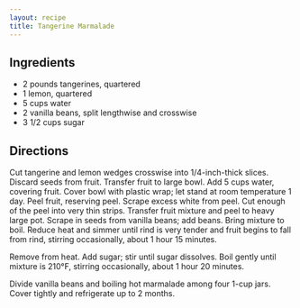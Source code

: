 ```yaml
---
layout: recipe
title: Tangerine Marmalade
---
```


## Ingredients

* 2 pounds tangerines, quartered
* 1 lemon, quartered
* 5 cups water
* 2 vanilla beans, split lengthwise and crosswise
* 3 1/2 cups sugar

## Directions

Cut tangerine and lemon wedges crosswise into 1/4-inch-thick slices.
Discard seeds from fruit. Transfer fruit to large bowl. Add 5 cups
water, covering fruit. Cover bowl with plastic wrap; let stand at room
temperature 1 day. Peel fruit, reserving peel. Scrape excess white from
peel. Cut enough of the peel into very thin strips. Transfer fruit
mixture and peel to heavy large pot. Scrape in seeds from vanilla beans;
add beans. Bring mixture to boil. Reduce heat and simmer until rind is
very tender and fruit begins to fall from rind, stirring occasionally,
about 1 hour 15 minutes.

Remove from heat. Add sugar; stir until sugar dissolves. Boil gently
until mixture is 210°F, stirring occasionally, about 1 hour 20 minutes.

Divide vanilla beans and boiling hot marmalade among four 1-cup jars.
Cover tightly and refrigerate up to 2 months.
